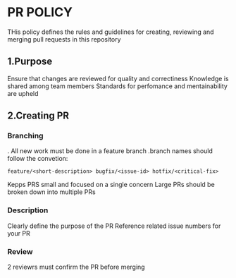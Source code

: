 # PR POLICY

THis policy defines the rules and guidelines for creating, reviewing and merging pull requests in this repository

## 1.Purpose

Ensure that changes are reviewed for quality and
correctiness
Knowledge is shared among team members
Standards for perfomance and mentainability are upheld

## 2.Creating PR

### Branching

. All new work must be done in a feature branch
.branch names should follow the
convetion:

`feature/<short-description>
bugfix/<issue-id>
hotfix/<critical-fix>
`

Kepps PRS small and focused on a single concern
Large PRs should be broken down into multiple PRs

### Description

Clearly define the purpose of the PR
Reference related issue numbers for your PR

### Review

2 reviewrs must confirm the PR before merging
